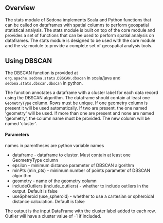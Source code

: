 ## Overview
The stats module of Sedona implements Scala and Python functions that can be called on dataframes with spatial columns to perform geospatial statistical analysis. The stats module is built on top of the core module and provides a set of functions that can be used to perform spatial analysis on dataframes. The stats module is designed to be used with the core module and the viz module to provide a complete set of geospatial analysis tools.

## Using DBSCAN
The DBSCAN function is provided at `org.apache.sedona.stats.DBSCAN.dbscan` in scala/java and `sedona.stats.dbscan.dbscan` in python.

The function annotates a dataframe with a cluster label for each data record using the DBSCAN algorithm.
The dataframe should contain at least one `GeometryType` column. Rows must be unique. If one
geometry column is present it will be used automatically. If two are present, the one named
'geometry' will be used. If more than one are present and none are named 'geometry', the
column name must be provided. The new column will be named 'cluster'.

#### Parameters
names in parentheses are python variable names
- dataframe - dataframe to cluster. Must contain at least one GeometryType column
- epsilon - minimum distance parameter of DBSCAN algorithm
- minPts (min_pts) - minimum number of points parameter of DBSCAN algorithm
- geometry - name of the geometry column
- includeOutliers (include_outliers) - whether to include outliers in the output. Default is false
- useSpheroid (use_spheroid) - whether to use a cartesian or spheroidal distance calculation. Default is false


The output is the input DataFrame with the cluster label added to each row. Outlier will have a cluster value of -1 if included.
